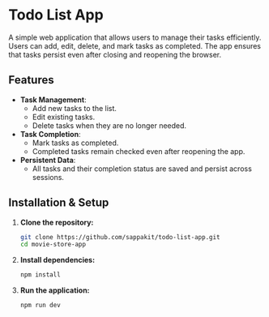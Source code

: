 # Todo List App

A simple web application that allows users to manage their tasks efficiently. Users can add, edit, delete, and mark tasks as completed. The app ensures that tasks persist even after closing and reopening the browser.

## Features

- **Task Management**:
  - Add new tasks to the list.
  - Edit existing tasks.
  - Delete tasks when they are no longer needed.
- **Task Completion**:
  - Mark tasks as completed.
  - Completed tasks remain checked even after reopening the app.
- **Persistent Data**:
  - All tasks and their completion status are saved and persist across sessions.

## Installation & Setup

1. **Clone the repository:**

   ```sh
   git clone https://github.com/sappakit/todo-list-app.git
   cd movie-store-app
   ```

2. **Install dependencies:**

   ```sh
   npm install
   ```

3. **Run the application:**
   ```sh
   npm run dev
   ```
